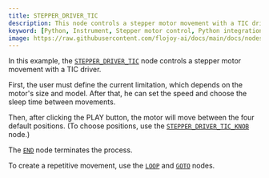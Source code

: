 ```yaml
---
title: STEPPER_DRIVER_TIC
description: This node controls a stepper motor movement with a TIC driver. The user defines the speed and the sleep time between movements.
keyword: [Python, Instrument, Stepper motor control, Python integration with stepper driver, Motion control and automation, Python"-"based stepper motor control, Stepper motor driver integration, Accurate motor movement with Python, Enhance motion control with Python, Streamline motor automation, Precise motor control using Python, Python control of stepper driver TIC]
image: https://raw.githubusercontent.com/flojoy-ai/docs/main/docs/nodes/INSTRUMENTS/STEPPER_MOTOR/STEPPER_DRIVER_TIC/examples/EX1/output.jpeg
---
```


In this example, the [`STEPPER_DRIVER_TIC`](https://github.com/flojoy-io/nodes/blob/main/INSTRUMENTS/STEPPER_MOTOR/STEPPER_DRIVER_TIC/STEPPER_DRIVER_TIC.py) node controls a stepper motor movement with a TIC driver.

First, the user must define the current limitation, which depends on the motor's size and model.
After that, he can set the speed and choose the sleep time between movements.

Then, after clicking the PLAY button, the motor will move between the four default positions. (To choose positions, use the [`STEPPER_DRIVER_TIC_KNOB`](https://github.com/flojoy-io/nodes/blob/main/INSTRUMENTS/STEPPER_MOTOR/STEPPER_DRIVER_TIC_KNOB/STEPPER_DRIVER_TIC_KNOB.py) node.)

The [`END`](https://github.com/flojoy-io/nodes/blob/main/LOGIC_GATES/TERMINATORS/END/END.py) node terminates the process.

To create a repetitive movement, use the [`LOOP`](https://github.com/flojoy-io/nodes/blob/main/LOGIC_GATES/LOOPS/LOOP/LOOP.py) and [`GOTO`](https://github.com/flojoy-io/nodes/blob/main/LOGIC_GATES/LOOPS/GOTO/GOTO.py) nodes.
